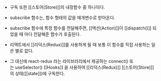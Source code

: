 - 구독 또한 [[스토어(Store)]]의 내장함수 중 하나이다. 
- subscribe 함수는, 함수 형태의 값을 매개변수로 받아온다. 
- subscribe 함수에 특정 함수를 전달해주면, [[액션(Action)]]이 [[dispatch()]] 되었을 때 마다 전달해준 함수가 호출된다.

- 리액트에서 [[리덕스(Redux)]]를 사용하게 될 때 보통 이 함수를 직접 사용하는 일은 별로 없다.
- 그 대신에 react-redux 라는 라이브러리에서 제공하는 connect() 또는 useSelector() [[Hooks]] 을 사용하여 [[리덕스(Redux)]] [[스토어(Store)]]의 상태([[state]])에 구독한다.